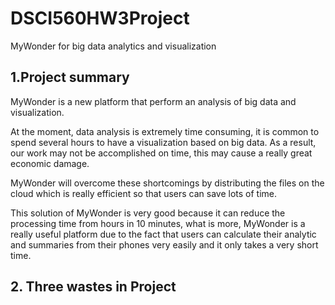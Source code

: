 # DSCI560HW3Project
MyWonder for big data analytics and visualization
## 1.Project summary
MyWonder is a new platform that perform an analysis of big data and visualization.    

At the moment, data analysis is extremely time consuming, it is common to spend several hours to have a visualization based on big data. As a result, our work may not be accomplished on time, this may cause a really great economic damage.   

MyWonder will overcome these shortcomings by distributing the files on the cloud which is really efficient so that users can save lots of time. 

This solution of MyWonder is very good because it can reduce the processing time from hours in 10 minutes, what is more, MyWonder is a really useful platform due to the fact that users can calculate their analytic and summaries from their phones very easily and it only takes a very short time.   
## 2. Three wastes in Project

